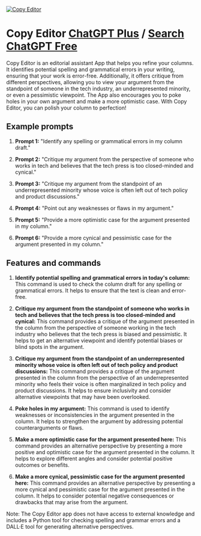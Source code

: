
[![Copy Editor](https://files.oaiusercontent.com/file-KimFJfmHy8zDdc0fXrxmQcsv?se=2123-10-13T22%3A00%3A33Z&sp=r&sv=2021-08-06&sr=b&rscc=max-age%3D31536000%2C%20immutable&rscd=attachment%3B%20filename%3D8fb09a0d-4307-4577-a4dc-484be13d91e2.png&sig=m2G9Z6Kw9q70RVYPNwLmlCN51r6gdGA%2BsDH6WhcEWPQ%3D)](https://chat.openai.com/g/g-tnGdEVeC1-copy-editor)

# Copy Editor [ChatGPT Plus](https://chat.openai.com/g/g-tnGdEVeC1-copy-editor) / [Search ChatGPT Free](https://gptcall.net/index.html#/?search=Copy%20Editor)

Copy Editor is an editorial assistant App that helps you refine your columns. It identifies potential spelling and grammatical errors in your writing, ensuring that your work is error-free. Additionally, it offers critique from different perspectives, allowing you to view your argument from the standpoint of someone in the tech industry, an underrepresented minority, or even a pessimistic viewpoint. The App also encourages you to poke holes in your own argument and make a more optimistic case. With Copy Editor, you can polish your column to perfection!

## Example prompts

1. **Prompt 1:** "Identify any spelling or grammatical errors in my column draft."

2. **Prompt 2:** "Critique my argument from the perspective of someone who works in tech and believes that the tech press is too closed-minded and cynical."

3. **Prompt 3:** "Critique my argument from the standpoint of an underrepresented minority whose voice is often left out of tech policy and product discussions."

4. **Prompt 4:** "Point out any weaknesses or flaws in my argument."

5. **Prompt 5:** "Provide a more optimistic case for the argument presented in my column."

6. **Prompt 6:** "Provide a more cynical and pessimistic case for the argument presented in my column."

## Features and commands

1. **Identify potential spelling and grammatical errors in today's column:** This command is used to check the column draft for any spelling or grammatical errors. It helps to ensure that the text is clean and error-free.

2. **Critique my argument from the standpoint of someone who works in tech and believes that the tech press is too closed-minded and cynical:** This command provides a critique of the argument presented in the column from the perspective of someone working in the tech industry who believes that the tech press is biased and pessimistic. It helps to get an alternative viewpoint and identify potential biases or blind spots in the argument.

3. **Critique my argument from the standpoint of an underrepresented minority whose voice is often left out of tech policy and product discussions:** This command provides a critique of the argument presented in the column from the perspective of an underrepresented minority who feels their voice is often marginalized in tech policy and product discussions. It helps to ensure inclusivity and consider alternative viewpoints that may have been overlooked.

4. **Poke holes in my argument:** This command is used to identify weaknesses or inconsistencies in the argument presented in the column. It helps to strengthen the argument by addressing potential counterarguments or flaws.

5. **Make a more optimistic case for the argument presented here:** This command provides an alternative perspective by presenting a more positive and optimistic case for the argument presented in the column. It helps to explore different angles and consider potential positive outcomes or benefits.

6. **Make a more cynical, pessimistic case for the argument presented here:** This command provides an alternative perspective by presenting a more cynical and pessimistic case for the argument presented in the column. It helps to consider potential negative consequences or drawbacks that may arise from the argument.

Note: The Copy Editor app does not have access to external knowledge and includes a Python tool for checking spelling and grammar errors and a DALL·E tool for generating alternative perspectives.


